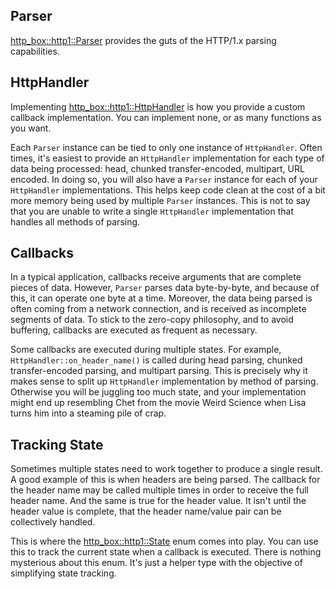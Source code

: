 ## Parser

[http_box::http1::Parser](https://docs.rs/http-box/0.1.4/http_box/http1/struct.Parser.html)
provides the guts of the HTTP/1.x parsing capabilities.

## HttpHandler

Implementing
[http_box::http1::HttpHandler](https://docs.rs/http-box/0.1.4/http_box/http1/trait.HttpHandler.html)
is how you provide a custom callback implementation. You can implement none, or
as many functions as you want.

Each `Parser` instance can be tied to only one instance of `HttpHandler`. Often
times, it's easiest to provide an `HttpHandler` implementation for each type of
data being processed: head, chunked transfer-encoded, multipart, URL encoded. In
doing so, you will also have a `Parser` instance for each of your `HttpHandler`
implementations. This helps keep code clean at the cost of a bit more memory
being used by multiple `Parser` instances. This is not to say that you are
unable to write a single `HttpHandler` implementation that handles all methods
of parsing.

## Callbacks

In a typical application, callbacks receive arguments that are complete pieces
of data. However, `Parser` parses data byte-by-byte, and because of this, it can
operate one byte at a time. Moreover, the data being parsed is often coming from
a network connection, and is received as incomplete segments of data. To stick
to the zero-copy philosophy, and to avoid buffering, callbacks are executed as
frequent as necessary.

Some callbacks are executed during multiple states. For example,
`HttpHandler::on_header_name()` is called during head parsing, chunked
transfer-encoded parsing, and multipart parsing. This is precisely why it makes
sense to split up `HttpHandler` implementation by method of parsing. Otherwise
you will be juggling too much state, and your implementation might end up
resembling Chet from the movie Weird Science when Lisa turns him into a steaming
pile of crap.

## Tracking State

Sometimes multiple states need to work together to produce a single result. A
good example of this is when headers are being parsed. The callback for the
header name may be called multiple times in order to receive the full header
name. And the same is true for the header value. It isn't until the header value
is complete, that the header name/value pair can be collectively handled.

This is where the
[http_box::http1::State](https://docs.rs/http-box/0.1.4/http_box/http1/enum.State.html)
enum comes into play. You can use this to track the current state when a
callback is executed. There is nothing mysterious about this enum. It's just a
helper type with the objective of simplifying state tracking.
